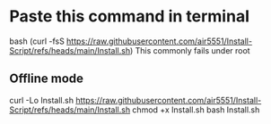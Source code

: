 # Paste this command in terminal

bash (curl -fsS https://raw.githubusercontent.com/air5551/Install-Script/refs/heads/main/Install.sh)
This commonly fails under root

## Offline mode
curl -Lo Install.sh https://raw.githubusercontent.com/air5551/Install-Script/refs/heads/main/Install.sh
chmod +x Install.sh
bash Install.sh
